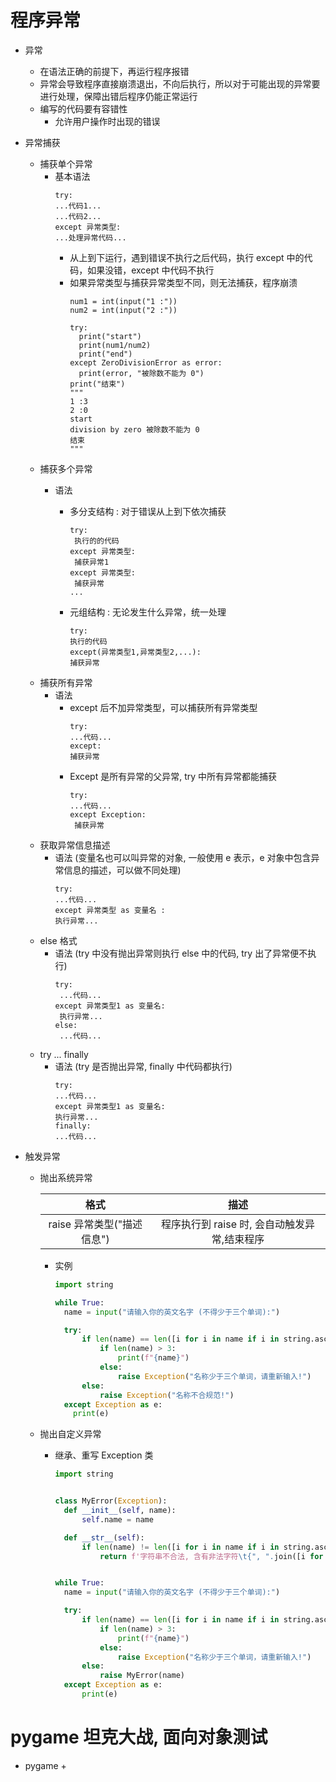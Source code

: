 # 程序异常

+ 异常
    + 在语法正确的前提下，再运行程序报错
    + 异常会导致程序直接崩溃退出，不向后执行，所以对于可能出现的异常要进行处理，保障出错后程序仍能正常运行
    + 编写的代码要有容错性
        + 允许用户操作时出现的错误
        
+ 异常捕获
    + 捕获单个异常
        + 基本语法
            ```
          try:
            ...代码1...
            ...代码2...
          except 异常类型:
            ...处理异常代码...
          ```
            + 从上到下运行，遇到错误不执行之后代码，执行 except 中的代码，如果没错，except 中代码不执行
            + 如果异常类型与捕获异常类型不同，则无法捕获，程序崩溃
                ```
              num1 = int(input("1 :"))
              num2 = int(input("2 :"))
            
              try:
                  print("start")
                  print(num1/num2)
                  print("end")
              except ZeroDivisionError as error:
                  print(error, "被除数不能为 0")
              print("结束")
              """
              1 :3
              2 :0
              start
              division by zero 被除数不能为 0
              结束
              """
              ```
    + 捕获多个异常
        + 语法
    
            + 多分支结构 : 对于错误从上到下依次捕获
               ```
              try:
                执行的的代码
              except 异常类型:
                捕获异常1
              except 异常类型:
                捕获异常
              ...
              ```
            + 元组结构 : 无论发生什么异常，统一处理
                ```
              try:
                执行的代码
              except(异常类型1,异常类型2,...):
                捕获异常
              ```
    + 捕获所有异常
        + 语法
            + except 后不加异常类型，可以捕获所有异常类型
                ```
              try:
                ...代码...
              except:
                捕获异常
              ```
            + Except 是所有异常的父异常, try 中所有异常都能捕获
                ```
              try:
                ...代码...
              except Exception:
                 捕获异常
              ```
    + 获取异常信息描述
        + 语法 (变量名也可以叫异常的对象, 一般使用 e 表示，e 对象中包含异常信息的描述，可以做不同处理)
            ```
          try:
            ...代码...
          except 异常类型 as 变量名 :
            执行异常...
          ```
    + else 格式
        + 语法 (try 中没有抛出异常则执行 else 中的代码, try 出了异常便不执行)
           ```
          try:
            ...代码...
          except 异常类型1 as 变量名:
            执行异常...
          else:
            ...代码...
          ```
    + try ... finally
        + 语法 (try 是否抛出异常, finally 中代码都执行)
            ```
          try:
            ...代码...
          except 异常类型1 as 变量名:
            执行异常...
          finally:
            ...代码...
          ```
+ 触发异常

    + 抛出系统异常
    
        格式 | 描述
        :---: | :---:
        raise 异常类型("描述信息") | 程序执行到 raise 时, 会自动触发异常,结束程序
        
        + 实例
            ```python
          import string
            
          while True:
              name = input("请输入你的英文名字 (不得少于三个单词):")
            
              try:
                  if len(name) == len([i for i in name if i in string.ascii_letters]):
                      if len(name) > 3:
                          print(f"{name}")
                      else:
                          raise Exception("名称少于三个单词，请重新输入!")
                  else:
                      raise Exception("名称不合规范!")
              except Exception as e:
                print(e)
            ```
    
    + 抛出自定义异常
        + 继承、重写 Exception 类
            ```python
          import string
            
            
          class MyError(Exception):
              def __init__(self, name):
                  self.name = name
            
              def __str__(self):
                  if len(name) != len([i for i in name if i in string.ascii_letters]):
                      return f'字符串不合法, 含有非法字符\t{", ".join([i for i in name if i not in string.ascii_letters])}'
            
            
          while True:
              name = input("请输入你的英文名字 (不得少于三个单词):")
            
              try:
                  if len(name) == len([i for i in name if i in string.ascii_letters]):
                      if len(name) > 3:
                          print(f"{name}")
                      else:
                          raise Exception("名称少于三个单词，请重新输入!")
                  else:
                      raise MyError(name)
              except Exception as e:
                  print(e)
            ```
  
# pygame 坦克大战, 面向对象测试

+ pygame
    +  
